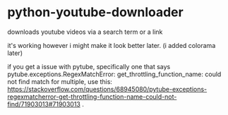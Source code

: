 # python-youtube-downloader
downloads youtube videos via a search term or a link 

it's working however i might make it look better later. (i added colorama later)

if you get a issue with pytube, specifically one that says pytube.exceptions.RegexMatchError: get_throttling_function_name: could not find match for multiple, use this: https://stackoverflow.com/questions/68945080/pytube-exceptions-regexmatcherror-get-throttling-function-name-could-not-find/71903013#71903013 . 

